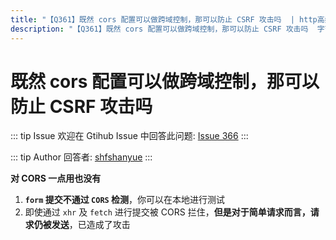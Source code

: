 ```yaml
---
title: "【Q361】既然 cors 配置可以做跨域控制，那可以防止 CSRF 攻击吗  | http高频面试题"
description: "【Q361】既然 cors 配置可以做跨域控制，那可以防止 CSRF 攻击吗  字节跳动面试题、阿里腾讯面试题、美团小米面试题。"
---
```


# 既然 cors 配置可以做跨域控制，那可以防止 CSRF 攻击吗

::: tip Issue
欢迎在 Gtihub Issue 中回答此问题: [Issue 366](https://github.com/shfshanyue/Daily-Question/issues/366)
:::

::: tip Author
回答者: [shfshanyue](https://github.com/shfshanyue)
:::

**对 CORS 一点用也没有**

1. **`form` 提交不通过 `CORS` 检测**，你可以在本地进行测试
1. 即使通过 `xhr` 及 `fetch` 进行提交被 CORS 拦住，**但是对于简单请求而言，请求仍被发送**，已造成了攻击
